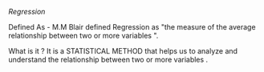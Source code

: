 *Regression*

Defined As -
M.M Blair defined Regression as "the measure of the average relationship between two or more variables ".

What is it ?
It is a STATISTICAL METHOD that helps us to analyze and understand the relationship between two or more variables .
